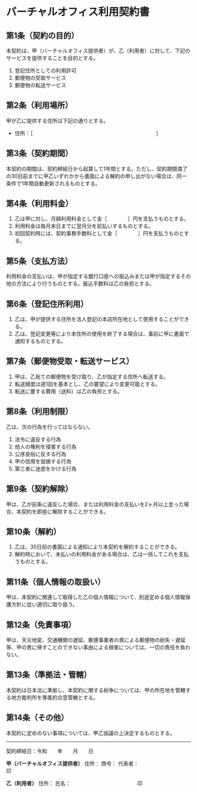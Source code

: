 # バーチャルオフィス利用契約書

## 第1条（契約の目的）
本契約は、甲（バーチャルオフィス提供者）が、乙（利用者）に対して、下記のサービスを提供することを目的とする。

1. 登記住所としての利用許可
2. 郵便物の受取サービス
3. 郵便物の転送サービス

## 第2条（利用場所）
甲が乙に提供する住所は下記の通りとする。
- 住所：［　　　　　　　　　　　　　　　　　　　　　　　　］

## 第3条（契約期間）
本契約の期間は、契約締結日から起算して1年間とする。ただし、契約期間満了の30日前までに甲乙いずれかから書面による解約の申し出がない場合は、同一条件で1年間自動更新されるものとする。

## 第4条（利用料金）
1. 乙は甲に対し、月額利用料金として金［　　　　］円を支払うものとする。
2. 利用料金は毎月末日までに翌月分を前払いするものとする。
3. 初回契約時には、契約事務手数料として金［　　　　］円を支払うものとする。

## 第5条（支払方法）
利用料金の支払いは、甲が指定する銀行口座への振込みまたは甲が指定するその他の方法により行うものとする。振込手数料は乙の負担とする。

## 第6条（登記住所利用）
1. 乙は、甲が提供する住所を法人登記の本店所在地として使用することができる。
2. 乙は、登記変更等により本住所の使用を終了する場合は、事前に甲に書面で通知するものとする。

## 第7条（郵便物受取・転送サービス）
1. 甲は、乙宛ての郵便物を受け取り、乙が指定する住所へ転送する。
2. 転送頻度は週1回を基本とし、乙の要望により変更可能とする。
3. 転送に要する費用（送料）は乙の負担とする。

## 第8条（利用制限）
乙は、次の行為を行ってはならない。
1. 法令に違反する行為
2. 他人の権利を侵害する行為
3. 公序良俗に反する行為
4. 甲の信用を毀損する行為
5. 第三者に迷惑をかける行為

## 第9条（契約解除）
甲は、乙が前条に違反した場合、または利用料金の支払いを2ヶ月以上怠った場合、本契約を即座に解除することができる。

## 第10条（解約）
1. 乙は、30日前の書面による通知により本契約を解約することができる。
2. 解約時において、未払いの利用料金がある場合は、乙は一括してこれを支払うものとする。

## 第11条（個人情報の取扱い）
甲は、本契約に関連して取得した乙の個人情報について、別途定める個人情報保護方針に従い適切に取り扱う。

## 第12条（免責事項）
甲は、天災地変、交通機関の遅延、郵便事業者の責による郵便物の紛失・遅延等、甲の責に帰すことのできない事由による損害については、一切の責任を負わない。

## 第13条（準拠法・管轄）
本契約は日本法に準拠し、本契約に関する紛争については、甲の所在地を管轄する地方裁判所を専属的合意管轄とする。

## 第14条（その他）
本契約に定めのない事項については、甲乙協議の上決定するものとする。

---

契約締結日：令和　　年　　月　　日

**甲（バーチャルオフィス提供者）**
住所：
商号：
代表者：　　　　　　　　　　　　印

**乙（利用者）**
住所：
氏名：　　　　　　　　　　　　　印